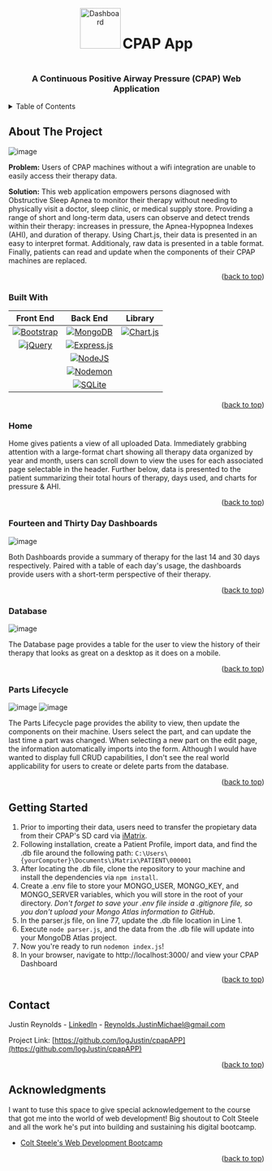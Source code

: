 <!-- PROJECT LOGO -->
<br />
<div align="center">
    <img src="https://user-images.githubusercontent.com/33402995/233778117-610f2f17-6669-4601-8b1d-609693484484.png" alt="Dashboard" width="80" height="80">



  <h1 align="center" style="display: inline-block;">CPAP App</h1>
  <h3>A Continuous Positive Airway Pressure (CPAP) Web Application</h3>
</div>


<!-- TABLE OF CONTENTS -->
<details>
  <summary>Table of Contents</summary>
  <ol>
    <li><a href="#about-the-project">About The Project</a></li>
    <ul>
    <li><a href="#built-with">Built With</a></li>
    <li><a href="#home">Home</a></li>
    <li><a href="#fourteen-and-thirty-day-dashboards">Fourteen & Thirty Days</a></li>
    <li><a href="#database">Database</a></li>
    <li><a href="#parts-lifecycle">Parts Lifecycle</a></li>
    </ul>
    <li>
      <a href="#getting-started">Getting Started</a>
    </li>
    <li><a href="#contact">Contact</a></li>
  </ol>
</details>


<!-- ABOUT THE PROJECT -->
## About The Project

![image](https://user-images.githubusercontent.com/33402995/233778323-b7f27de4-eb45-4dd5-b9da-3841197fc07f.png)

**Problem:** Users of CPAP machines without a wifi integration are unable to easily access their therapy data. 

**Solution:** This web application empowers persons diagnosed with Obstructive Sleep Apnea to monitor their therapy without needing to physically visit a doctor, sleep clinic, or medical supply store. Providing a range of short and long-term data, users can observe and detect trends within their therapy: increases in pressure, the Apnea-Hypopnea Indexes (AHI), and duration of therapy. Using Chart.js, their data is presented in an easy to interpret format. Additionaly, raw data is presented in a table format. Finally, patients can read and update when the components of their CPAP machines are replaced. 

<p align="right">(<a href="#readme-top">back to top</a>)</p>



### Built With


Front End | Back End | Library
| :---: | :---: | :---:
[![Bootstrap][Bootstrap.com]][Bootstrap-url] | [![MongoDB][Mongo.js]][Mongo-url] | [![Chart.js][Chart.js]][Chartjs-url]
[![jQuery][JQuery.com]][JQuery-url] | [![Express.js][Express]][Express-url] | 
 &nbsp; | [![NodeJS][Node.js]][Node-url] | 
 &nbsp; | [![Nodemon][Nodemon.js]][Nodemon-url] | 
 &nbsp; | [![SQLite][SqLite.js]][SqLite-url] | 


<p align="right">(<a href="#readme-top">back to top</a>)</p>

<!-- HOME -->
### Home

Home gives patients a view of all uploaded Data. Immediately grabbing attention with a large-format chart showing all therapy data organized by year and month, users can scroll down to view the uses for each associated page selectable in the header. Further below, data is presented to the patient summarizing their total hours of therapy, days used, and charts for pressure & AHI. 


<p align="right">(<a href="#readme-top">back to top</a>)</p>

<!-- FOURTEEN THIRTY -->
### Fourteen and Thirty Day Dashboards
![image](https://user-images.githubusercontent.com/33402995/233785723-120e517b-df94-4f5c-9178-7fa60101de29.png)

Both Dashboards provide a summary of therapy for the last 14 and 30 days respectively. Paired with a table of each day's usage, the dashboards provide users with a short-term perspective of their therapy.


<p align="right">(<a href="#readme-top">back to top</a>)</p>

<!-- Database -->
### Database
![image](https://user-images.githubusercontent.com/33402995/233786340-5bdce439-f857-4114-8a96-4998ae7fa1fa.png)

The Database page provides a table for the user to view the history of their therapy that looks as great on a desktop as it does on a mobile.


<p align="right">(<a href="#readme-top">back to top</a>)</p>

<!-- Parts -->
### Parts Lifecycle
![image](https://user-images.githubusercontent.com/33402995/233786462-a1cc7989-c6fe-4420-8ba2-8c72e4d38920.png)
![image](https://user-images.githubusercontent.com/33402995/233786502-2cc632a9-f734-4e4c-acab-3659b3429621.png)


The Parts Lifecycle page provides the ability to view, then update the components on their machine. Users select the part, and can update the last time a part was changed. When selecting a new part on the edit page, the information automatically imports into the form. Although I would have wanted to display full CRUD capabilities, I don't see the real world applicability for users to create or delete parts from the database.


<p align="right">(<a href="#readme-top">back to top</a>)</p>

<!-- GETTING STARTED -->
## Getting Started

1. Prior to importing their data, users need to transfer the propietary data from their CPAP's SD card via [iMatrix](https://smart-med.com.au/imatrix-software-download-and-installation/ "iMatrix"). 
2. Following installation, create a Patient Profile, import data, and find the .db file around the following path: 
```C:\Users\{yourComputer}\Documents\iMatrix\PATIENT\000001```
2. After locating the .db file, clone the repository to your machine and install the dependencies via `npm install`. 
3. Create a .env file to store your MONGO_USER, MONGO_KEY, and MONGO_SERVER variables, which you will store in the root of your directory. *Don't forget to save your .env file inside a .gitignore file, so you don't upload your Mongo Atlas information to GitHub.* 
4. In the parser.js file, on line 77, update the .db file location in Line 1.
5. Execute `node parser.js`, and the data from the .db file will update into your MongoDB Atlas project.
6. Now you're ready to run `nodemon index.js`!
7. In your browser, navigate to http://localhost:3000/ and view your CPAP Dashboard


<p align="right">(<a href="#readme-top">back to top</a>)</p>


<!-- CONTACT -->
## Contact

Justin Reynolds - [LinkedIn](https://www.linkedin.com/in/logjustin/) - Reynolds.JustinMichael@gmail.com

Project Link: [https://github.com/logJustin/cpapAPP](https://github.com/logJustin/cpapAPP)

<p align="right">(<a href="#readme-top">back to top</a>)</p>



<!-- ACKNOWLEDGMENTS -->
## Acknowledgments

I want to tuse this space to give special acknowledgement to the course that got me into the world of web development! Big shoutout to Colt Steele and all the work he's put into building and sustaining his digital bootcamp.

* [Colt Steele's Web Development Bootcamp](https://www.udemy.com/user/coltsteele/)


<p align="right">(<a href="#readme-top">back to top</a>)</p>


<!-- MARKDOWN LINKS & IMAGES -->
<!-- https://www.markdownguide.org/basic-syntax/#reference-style-links -->
[contributors-shield]: https://img.shields.io/github/contributors/othneildrew/Best-README-Template.svg?style=for-the-badge
[contributors-url]: https://github.com/othneildrew/Best-README-Template/graphs/contributors
[forks-shield]: https://img.shields.io/github/forks/othneildrew/Best-README-Template.svg?style=for-the-badge
[forks-url]: https://github.com/othneildrew/Best-README-Template/network/members
[stars-shield]: https://img.shields.io/github/stars/othneildrew/Best-README-Template.svg?style=for-the-badge
[stars-url]: https://github.com/othneildrew/Best-README-Template/stargazers
[issues-shield]: https://img.shields.io/github/issues/othneildrew/Best-README-Template.svg?style=for-the-badge
[issues-url]: https://github.com/othneildrew/Best-README-Template/issues
[license-shield]: https://img.shields.io/github/license/othneildrew/Best-README-Template.svg?style=for-the-badge
[license-url]: https://github.com/othneildrew/Best-README-Template/blob/master/LICENSE.txt
[linkedin-shield]: https://img.shields.io/badge/-LinkedIn-black.svg?style=for-the-badge&logo=linkedin&colorB=555
[linkedin-url]: https://linkedin.com/in/othneildrew
[product-screenshot]: images/screenshot.png


[Mongo.js]: https://img.shields.io/badge/MongoDB-%234ea94b.svg?style=for-the-badge&logo=mongodb&logoColor=white
[Mongo-url]: https://www.mongodb.com/atlas/database
[Express]: https://img.shields.io/badge/express.js-%23404d59.svg?style=for-the-badge&logo=express&logoColor=%2361DAFB
[Express-url]: https://expressjs.com/
[Node.js]: https://img.shields.io/badge/node.js-6DA55F?style=for-the-badge&logo=node.js&logoColor=white
[Node-url]: https://nodejs.org/en
[Nodemon.js]: https://img.shields.io/badge/NODEMON-%23323330.svg?style=for-the-badge&logo=nodemon&logoColor=%BBDEAD
[Nodemon-url]: https://nodemon.io/
[SQLite.js]: https://img.shields.io/badge/sqlite-%2307405e.svg?style=for-the-badge&logo=sqlite&logoColor=white
[SQLite-url]: https://sqlite.org/index.html
[Chart.js]: https://img.shields.io/badge/chart.js-F5788D.svg?style=for-the-badge&logo=chart.js&logoColor=white
[Chartjs-url]: https://www.chartjs.org/
[Bootstrap.com]: https://img.shields.io/badge/bootstrap-%23563D7C.svg?style=for-the-badge&logo=bootstrap&logoColor=white
[Bootstrap-url]: https://getbootstrap.com
[JQuery.com]: https://img.shields.io/badge/jquery-%230769AD.svg?style=for-the-badge&logo=jquery&logoColor=white
[JQuery-url]: https://jquery.com 
